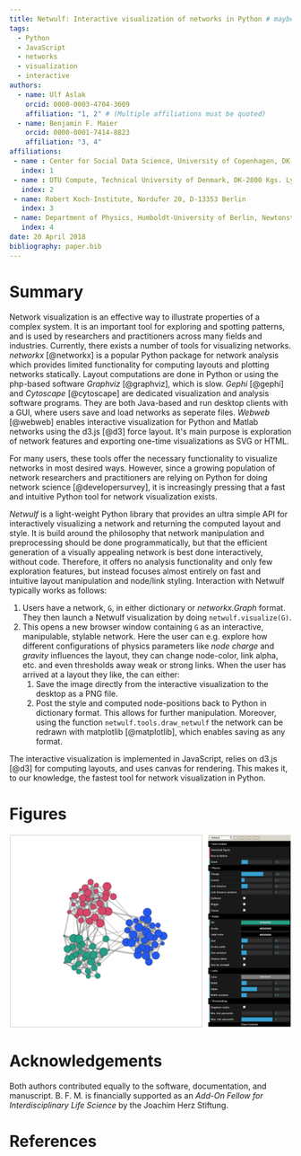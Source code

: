 ```yaml
---
title: Netwulf: Interactive visualization of networks in Python # maybe you have a better title
tags:
  - Python
  - JavaScript
  - networks
  - visualization
  - interactive
authors:
  - name: Ulf Aslak
    orcid: 0000-0003-4704-3609
    affiliation: "1, 2" # (Multiple affiliations must be quoted)
  - name: Benjamin F. Maier
    orcid: 0000-0001-7414-8823
    affiliation: "3, 4"
affiliations:
 - name : Center for Social Data Science, University of Copenhagen, DK-1353 København K
   index: 1
 - name : DTU Compute, Technical University of Denmark, DK-2800 Kgs. Lyngby
   index: 2
 - name: Robert Koch-Institute, Nordufer 20, D-13353 Berlin
   index: 3
 - name: Department of Physics, Humboldt-University of Berlin, Newtonstr. 15, D-12489 Berlin
   index: 4
date: 20 April 2018
bibliography: paper.bib
---
```


# Summary

Network visualization is an effective way to illustrate properties of a complex system. It is an important tool for exploring and spotting patterns, and is used by researchers and practitioners across many fields and industries.
Currently, there exists a number of tools for visualizing networks. *networkx* [@networkx] is a popular Python package for network analysis which provides limited functionality for computing layouts and plotting networks statically. Layout computations are done in Python or using the php-based software *Graphviz* [@graphviz], which is slow. *Gephi* [@gephi] and *Cytoscape* [@cytoscape] are dedicated visualization and analysis software programs. They are both Java-based and run desktop clients with a GUI, where users save and load networks as seperate files. *Webweb* [@webweb] enables interactive visualization for Python and Matlab networks using the d3.js [@d3] force layout. It's main purpose is exploration of network features and exporting one-time visualizations as SVG or HTML.

For many users, these tools offer the necessary functionality to visualize networks in most desired ways. However, since a growing population of network researchers and practitioners are relying on Python for doing network science [@developersurvey], it is increasingly pressing that a fast and intuitive Python tool for network visualization exists.

*Netwulf* is a light-weight Python library that provides an ultra simple API for interactively visualizing a network and returning the computed layout and style. It is build around the philosophy that network manipulation and preprocessing should be done programmatically, but that the efficient generation of a visually appealing network is best done interactively, without code. Therefore, it offers no analysis functionality and only few exploration features, but instead focuses almost entirely on fast and intuitive layout manipulation and node/link styling. Interaction with Netwulf typically works as follows:

1. Users have a network, `G`, in either dictionary or *networkx.Graph* format. They then launch a Netwulf visualization by doing `netwulf.visualize(G)`.
2. This opens a new browser window containing `G` as an interactive, manipulable, stylable network. Here the user can e.g. explore how different configurations of physics parameters like *node charge* and *gravity* influences the layout, they can change node-color, link alpha, etc. and even thresholds away weak or strong links. When the user has arrived at a layout they like, the can either:
   1. Save the image directly from the interactive visualization to the desktop as a PNG file.
   2. Post the style and computed node-positions back to Python in dictionary format. This allows for further manipulation. Moreover, using the function `netwulf.tools.draw_netwulf` the network can be redrawn with matplotlib [@matplotlib], which enables saving as any format.

The interactive visualization is implemented in JavaScript, relies on d3.js [@d3] for computing layouts, and uses canvas for rendering. This makes it, to our knowledge, the fastest tool for network visualization in Python. 


# Figures

![Interactive visualization of a modular network in Netwulf.](random_partition_graph.png)

# Acknowledgements

Both authors contributed equally to the software, documentation, and manuscript. B. F. M. is financially supported as an *Add-On Fellow for Interdisciplinary Life Science* by the Joachim Herz Stiftung.

# References

